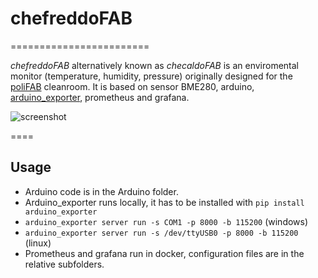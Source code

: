 # chefreddoFAB
========================

*chefreddoFAB* alternatively known as *checaldoFAB* is an enviromental monitor (temperature, humidity, pressure) originally designed for the [poliFAB](https://polifab.polimi.it) cleanroom. It is based on sensor BME280, arduino, [arduino_exporter](https://github.com/Clivern/arduino_exporter), prometheus and grafana.

![screenshot](https://github.com/asamarco/chefreddoFAB/assets/5273092/21c8a213-51a5-44a8-9ecf-6e0c62afcf45)

====

## Usage

* Arduino code is in the Arduino folder.
* Arduino_exporter runs locally, it has to be installed with `pip install arduino_exporter`
* `arduino_exporter server run -s COM1 -p 8000 -b 115200` (windows)
* `arduino_exporter server run -s /dev/ttyUSB0 -p 8000 -b 115200` (linux)
* Prometheus and grafana run in docker, configuration files are in the relative subfolders.

